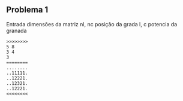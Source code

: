 ## Problema 1

Entrada dimensões da matriz nl, nc
posição da grada l, c
potencia da granada

```
>>>>>>>>
5 8
3 4
3
========
........
..11111.
..12221.
..12321.
..12221.
<<<<<<<<
```


